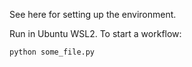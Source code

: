 See here for setting up the environment.

Run in Ubuntu WSL2. To start a workflow:
```
python some_file.py
```